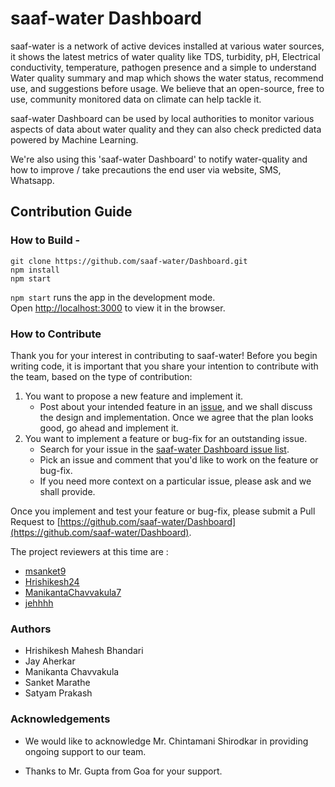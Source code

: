 # saaf-water Dashboard

saaf-water is a network of active devices installed at various water sources, it shows the latest metrics of water quality like TDS, turbidity, pH, Electrical conductivity, temperature, pathogen presence and a simple to understand Water quality summary and map which shows the water status, recommend use, and suggestions before usage. We believe that an open-source, free to use, community monitored data on climate can help tackle it.

saaf-water Dashboard can be used by local authorities to monitor various aspects of data about water quality and they can also check predicted data powered by Machine Learning.

We're also using this 'saaf-water Dashboard' to notify water-quality and how to improve / take precautions the end user via website, SMS, Whatsapp.

## Contribution Guide
### How to Build - 

```
git clone https://github.com/saaf-water/Dashboard.git
npm install
npm start
```

`npm start` runs the app in the development mode.  
Open [http://localhost:3000](http://localhost:3000/) to view it in the browser.

### How to Contribute

Thank you for your interest in contributing to saaf-water! Before you begin writing code, it is important that you share your intention to contribute with the team, based on the type of contribution:

1.  You want to propose a new feature and implement it.
    -   Post about your intended feature in an [issue](https://github.com/saaf-water/Dashboard/issues), and we shall discuss the design and implementation. Once we agree that the plan looks good, go ahead and implement it.
2.  You want to implement a feature or bug-fix for an outstanding issue.
    -   Search for your issue in the [saaf-water Dashboard issue list](https://github.com/saaf-water/Dashboard/issues).
    -   Pick an issue and comment that you'd like to work on the feature or bug-fix.
    -   If you need more context on a particular issue, please ask and we shall provide.

Once you implement and test your feature or bug-fix, please submit a Pull Request to [https://github.com/saaf-water/Dashboard](https://github.com/saaf-water/Dashboard).

The project reviewers at this time are :
- [msanket9](https://github.com/msanket9)
- [Hrishikesh24](https://github.com/Hrishikesh24)
- [ManikantaChavvakula7](https://github.com/ManikantaChavvakula7)
- [jehhhh](https://github.com/jehhhh) 


### Authors 

- Hrishikesh Mahesh Bhandari
- Jay Aherkar
- Manikanta Chavvakula
- Sanket Marathe
- Satyam Prakash

### Acknowledgements 


- We would like to acknowledge Mr. Chintamani Shirodkar in providing ongoing support to our team.

- Thanks to Mr. Gupta from Goa for your support.

